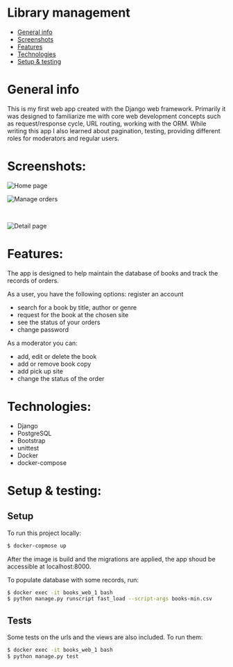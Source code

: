 # Library management

- [General info](#general-info)
- [Screenshots](#screenshots)   
- [Features](#features)
- [Technologies](#technologies)
- [Setup & testing](#setup)  

<a name="general-info"></a>
# General info

This is my first web app created with the Django web framework. Primarily it was designed to familiarize me with core web development concepts such as request/response cycle, URL routing, working with the ORM. While writing this app I also learned about pagination, testing, providing different roles for moderators and regular users.

<a name="screenshots"></a>
# Screenshots:

![Home page](https://res.cloudinary.com/dgmcox/image/upload/v1648759037/library-home_tunruz.png)
<br>

![Manage orders](https://res.cloudinary.com/dgmcox/image/upload/v1648759037/library-orders_xe9lsu.png)

<br>

![Detail page](https://res.cloudinary.com/dgmcox/image/upload/v1648759038/library-detail_yr2vdq.png)

<a name="features"></a>
# Features:

The app is designed to help maintain the database of books and track the records of orders. 

As a user, you have the following options:
register an account
- search for a book by title, author or genre
- request for the book at the chosen site
- see the status of your orders
- change password

As a moderator you can:
- add, edit or delete the book
- add or remove book copy
- add pick up site
- change the status of the order

<a name="technologies"></a>
# Technologies:

- Django
- PostgreSQL
- Bootstrap
- unittest
- Docker
- docker-compose


<a name="setup"></a>
# Setup & testing:

## Setup

To run this project locally:
```bash
$ docker-copmose up
```

After the image is build and the migrations are applied, the app shoud be accessible at localhost:8000.


To populate database with some records, run:
```bash
$ docker exec -it books_web_1 bash
$ python manage.py runscript fast_load --script-args books-min.csv

```

## Tests

Some tests on the urls and the views are also included. To run them:
```bash
$ docker exec -it books_web_1 bash
$ python manage.py test
```
